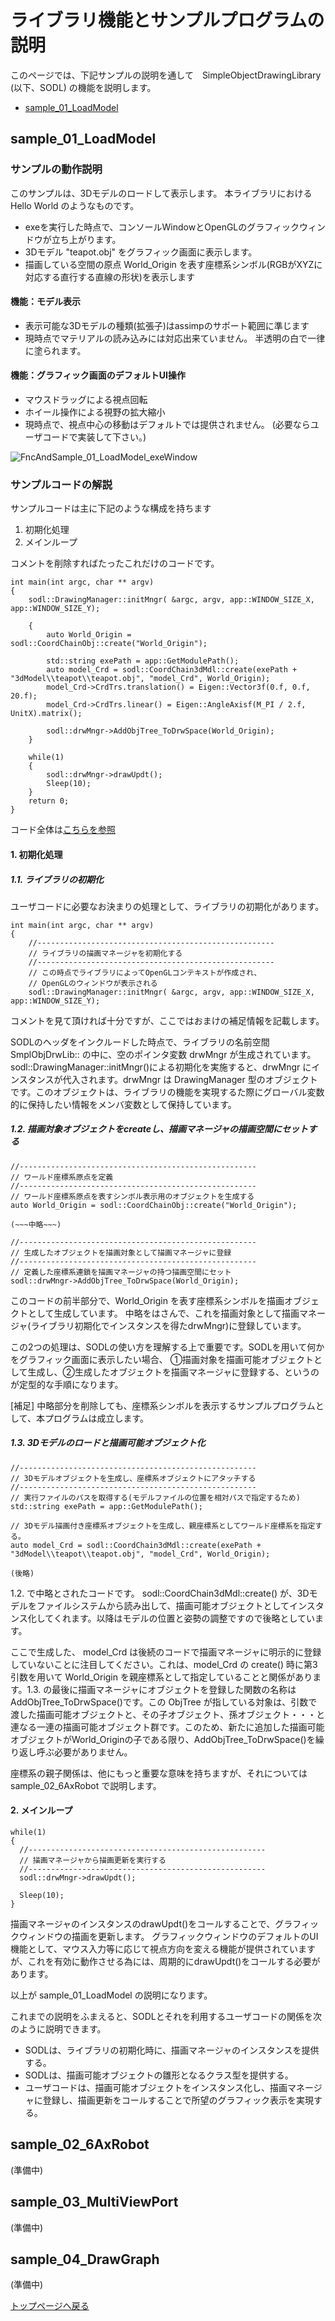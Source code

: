 
# ライブラリ機能とサンプルプログラムの説明

このページでは、下記サンプルの説明を通して　SimpleObjectDrawingLibrary (以下、SODL) の機能を説明します。

- [sample_01_LoadModel](#sample_01_LoadModel)



## sample_01_LoadModel
### サンプルの動作説明
このサンプルは、3Dモデルのロードして表示します。
本ライブラリにおける Hello World のようなものです。

- exeを実行した時点で、コンソールWindowとOpenGLのグラフィックウィンドウが立ち上がります。
- 3Dモデル "teapot.obj" をグラフィック画面に表示します。
- 描画している空間の原点 World_Origin を表す座標系シンボル(RGBがXYZに対応する直行する直線の形状)を表示します

#### 機能：モデル表示
- 表示可能な3Dモデルの種類(拡張子)はassimpのサポート範囲に準じます
- 現時点でマテリアルの読み込みには対応出来ていません。
  半透明の白で一律に塗られます。


#### 機能：グラフィック画面のデフォルトUI操作
- マウスドラッグによる視点回転
- ホイール操作による視野の拡大縮小
- 現時点で、視点中心の移動はデフォルトでは提供されません。
  (必要ならユーザコードで実装して下さい。)

![FncAndSample_01_LoadModel_exeWindow](fig/FncAndSample_01_LoadModel_exeWindow.PNG)

### サンプルコードの解説
サンプルコードは主に下記のような構成を持ちます
1. 初期化処理
2. メインループ

コメントを削除すればたったこれだけのコードです。
```
int main(int argc, char ** argv)
{
	sodl::DrawingManager::initMngr( &argc, argv, app::WINDOW_SIZE_X, app::WINDOW_SIZE_Y);

	{
		auto World_Origin = sodl::CoordChainObj::create("World_Origin");

		std::string exePath = app::GetModulePath();
		auto model_Crd = sodl::CoordChain3dMdl::create(exePath + "3dModel\\teapot\\teapot.obj", "model_Crd", World_Origin);
		model_Crd->CrdTrs.translation() = Eigen::Vector3f(0.f, 0.f, 20.f);
		model_Crd->CrdTrs.linear() = Eigen::AngleAxisf(M_PI / 2.f, UnitX).matrix();

		sodl::drwMngr->AddObjTree_ToDrwSpace(World_Origin);
	}

	while(1)
	{
		sodl::drwMngr->drawUpdt();
		Sleep(10);
	}
	return 0;
}
```

コード全体は[こちらを参照](https://github.com/HiroakiIMAI/SimpleObjectDrawingLibrary/blob/master/SODL_sample_01_LoadModel/SODL_sample_01_LoadModel_main.cpp)

#### 1. 初期化処理

##### 1.1. ライブラリの初期化
ユーザコードに必要なお決まりの処理として、ライブラリの初期化があります。
```
int main(int argc, char ** argv)
{
	//-----------------------------------------------------
	// ライブラリの描画マネージャを初期化する
	//-----------------------------------------------------
	// この時点でライブラリによってOpenGLコンテキストが作成され、
	// OpenGLのウィンドウが表示される
	sodl::DrawingManager::initMngr( &argc, argv, app::WINDOW_SIZE_X, app::WINDOW_SIZE_Y);

```
コメントを見て頂ければ十分ですが、ここではおまけの補足情報を記載します。

SODLのヘッダをインクルードした時点で、ライブラリの名前空間 SmplObjDrwLib:: の中に、空のポインタ変数 drwMngr が生成されています。
sodl::DrawingManager::initMngr()による初期化を実施すると、drwMngr にインスタンスが代入されます。drwMngr は DrawingManager 型のオブジェクトです。このオブジェクトは、ライブラリの機能を実現するた際にグローバル変数的に保持したい情報をメンバ変数として保持しています。

##### 1.2. 描画対象オブジェクトをcreateし、描画マネージャの描画空間にセットする
```
//-----------------------------------------------------
// ワールド座標系原点を定義
//-----------------------------------------------------
// ワールド座標系原点を表すシンボル表示用のオブジェクトを生成する
auto World_Origin = sodl::CoordChainObj::create("World_Origin");

(~~~中略~~~)

//-----------------------------------------------------
// 生成したオブジェクトを描画対象として描画マネージャに登録
//-----------------------------------------------------
// 定義した座標系連鎖を描画マネージャの持つ描画空間にセット
sodl::drwMngr->AddObjTree_ToDrwSpace(World_Origin);

```
このコードの前半部分で、World_Origin を表す座標系シンボルを描画オブジェクトとして生成しています。
中略をはさんで、これを描画対象として描画マネージャ(ライブラリ初期化でインスタンスを得たdrwMngr)に登録しています。

この2つの処理は、SODLの使い方を理解する上で重要です。SODLを用いて何かをグラフィック画面に表示したい場合、
①描画対象を描画可能オブジェクトとして生成し、②生成したオブジェクトを描画マネージャに登録する、というのが定型的な手順になります。

[補足]
中略部分を削除しても、座標系シンボルを表示するサンプルプログラムとして、本プログラムは成立します。

##### 1.3. 3Dモデルのロードと描画可能オブジェクト化
 ```
 //-----------------------------------------------------
 // 3Dモデルオブジェクトを生成し、座標系オブジェクトにアタッチする
 //-----------------------------------------------------
 // 実行ファイルのパスを取得する(モデルファイルの位置を相対パスで指定するため)
 std::string exePath = app::GetModulePath();

 // 3Dモデル描画付き座標系オブジェクトを生成し、親座標系としてワールド座標系を指定する。
 auto model_Crd = sodl::CoordChain3dMdl::create(exePath + "3dModel\\teapot\\teapot.obj", "model_Crd", World_Origin);

(後略)
 ```
1.2. で中略とされたコードです。
sodl::CoordChain3dMdl::create() が、3Dモデルをファイルシステムから読み出して、描画可能オブジェクトとしてインスタンス化してくれます。以降はモデルの位置と姿勢の調整ですので後略としています。

ここで生成した、 model_Crd は後続のコードで描画マネージャに明示的に登録していないことに注目してください。これは、model_Crd の create() 時に第3引数を用いて World_Origin を親座標系として指定していることと関係があります。1.3. の最後に描画マネージャにオブジェクトを登録した関数の名称はAddObjTree_ToDrwSpace()です。この ObjTree が指している対象は、引数で渡した描画可能オブジェクトと、その子オブジェクト、孫オブジェクト・・・と連なる一連の描画可能オブジェクト群です。このため、新たに追加した描画可能オブジェクトがWorld_Originの子である限り、AddObjTree_ToDrwSpace()を繰り返し呼ぶ必要がありません。

座標系の親子関係は、他にもっと重要な意味を持ちますが、それについては sample_02_6AxRobot で説明します。

#### 2. メインループ
```
while(1)
{
  //-----------------------------------------------------
  // 描画マネージャから描画更新を実行する
  //-----------------------------------------------------
  sodl::drwMngr->drawUpdt();

  Sleep(10);
}
```
描画マネージャのインスタンスのdrawUpdt()をコールすることで、グラフィックウィンドウの描画を更新します。
グラフィックウィンドウのデフォルトのUI機能として、マウス入力等に応じて視点方向を変える機能が提供されていますが、これを有効に動作させる為には、周期的にdrawUpdt()をコールする必要があります。

以上が sample_01_LoadModel の説明になります。

これまでの説明をふまえると、SODLとそれを利用するユーザコードの関係を次のように説明できます。
- SODLは、ライブラリの初期化時に、描画マネージャのインスタンスを提供する。
- SODLは、描画可能オブジェクトの雛形となるクラス型を提供する。
- ユーザコードは、描画可能オブジェクトをインスタンス化し、描画マネージャに登録し、描画更新をコールすることで所望のグラフィック表示を実現する。


## sample_02_6AxRobot
(準備中)

## sample_03_MultiViewPort
(準備中)

## sample_04_DrawGraph
(準備中)

[トップページへ戻る](README.md)
